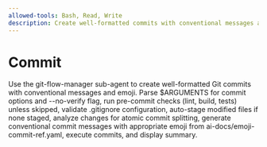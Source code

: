 ```yaml
---
allowed-tools: Bash, Read, Write
description: Create well-formatted commits with conventional messages and emoji
---
```


# Commit

Use the git-flow-manager sub-agent to create well-formatted Git commits with conventional messages and emoji. Parse $ARGUMENTS for commit options and --no-verify flag, run pre-commit checks (lint, build, tests) unless skipped, validate .gitignore configuration, auto-stage modified files if none staged, analyze changes for atomic commit splitting, generate conventional commit messages with appropriate emoji from ai-docs/emoji-commit-ref.yaml, execute commits, and display summary.
